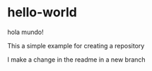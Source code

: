 # hello-world
hola mundo!

This a simple example for creating a repository

I make a change in the readme in a new branch

